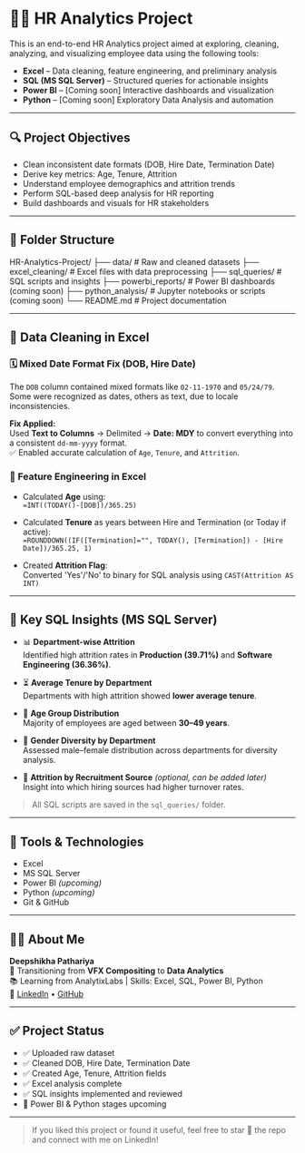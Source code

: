 # 🧑‍💼 HR Analytics Project

This is an end-to-end HR Analytics project aimed at exploring, cleaning, analyzing, and visualizing employee data using the following tools:

- **Excel** – Data cleaning, feature engineering, and preliminary analysis  
- **SQL (MS SQL Server)** – Structured queries for actionable insights  
- **Power BI** – [Coming soon] Interactive dashboards and visualization  
- **Python** – [Coming soon] Exploratory Data Analysis and automation

---

## 🔍 Project Objectives

- Clean inconsistent date formats (DOB, Hire Date, Termination Date)
- Derive key metrics: Age, Tenure, Attrition
- Understand employee demographics and attrition trends
- Perform SQL-based deep analysis for HR reporting
- Build dashboards and visuals for HR stakeholders

---

## 📁 Folder Structure

HR-Analytics-Project/
├── data/ # Raw and cleaned datasets
├── excel_cleaning/ # Excel files with data preprocessing
├── sql_queries/ # SQL scripts and insights
├── powerbi_reports/ # Power BI dashboards (coming soon)
├── python_analysis/ # Jupyter notebooks or scripts (coming soon)
└── README.md # Project documentation


---

## 🧼 Data Cleaning in Excel

### 🗓 Mixed Date Format Fix (DOB, Hire Date)

The `DOB` column contained mixed formats like `02-11-1970` and `05/24/79`. Some were recognized as dates, others as text, due to locale inconsistencies.

**Fix Applied:**  
Used **Text to Columns** → Delimited → **Date: MDY** to convert everything into a consistent `dd-mm-yyyy` format.  
✅ Enabled accurate calculation of `Age`, `Tenure`, and `Attrition`.

### 📐 Feature Engineering in Excel

- Calculated **Age** using:  
  `=INT((TODAY()-[DOB])/365.25)`

- Calculated **Tenure** as years between Hire and Termination (or Today if active):  
  `=ROUNDDOWN((IF([Termination]="", TODAY(), [Termination]) - [Hire Date])/365.25, 1)`

- Created **Attrition Flag**:  
  Converted 'Yes'/'No' to binary for SQL analysis using `CAST(Attrition AS INT)`

---

## 🧠 Key SQL Insights (MS SQL Server)

- 📊 **Department-wise Attrition**  
  Identified high attrition rates in **Production (39.71%)** and **Software Engineering (36.36%)**.

- ⏳ **Average Tenure by Department**  
  Departments with high attrition showed **lower average tenure**.

- 👥 **Age Group Distribution**  
  Majority of employees are aged between **30–49 years**.

- 🚻 **Gender Diversity by Department**  
  Assessed male–female distribution across departments for diversity analysis.

- 🧲 **Attrition by Recruitment Source** *(optional, can be added later)*  
  Insight into which hiring sources had higher turnover rates.

> All SQL scripts are saved in the `sql_queries/` folder.

---

## 🚀 Tools & Technologies

- Excel  
- MS SQL Server  
- Power BI *(upcoming)*  
- Python *(upcoming)*  
- Git & GitHub  

---

## 🙋‍♀️ About Me

**Deepshikha Pathariya**  
🎯 Transitioning from **VFX Compositing** to **Data Analytics**  
📚 Learning from AnalytixLabs | Skills: Excel, SQL, Power BI, Python  
🔗 [LinkedIn](https://www.linkedin.com/in/deepshikhap) • [GitHub](https://github.com/Dpath-9)

---

## ✅ Project Status

- ✅ Uploaded raw dataset  
- ✅ Cleaned DOB, Hire Date, Termination Date  
- ✅ Created Age, Tenure, Attrition fields  
- ✅ Excel analysis complete  
- ✅ SQL insights implemented and reviewed  
- 🔄 Power BI & Python stages upcoming

---

> If you liked this project or found it useful, feel free to star 🌟 the repo and connect with me on LinkedIn!
